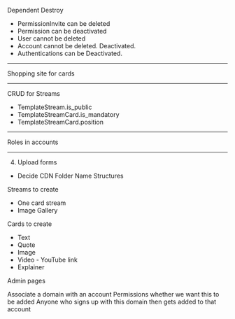 Dependent Destroy
- PermissionInvite can be deleted
- Permission can be deactivated
- User cannot be deleted
- Account cannot be deleted. Deactivated.
- Authentications can be Deactivated.

----

Shopping site for cards

----

CRUD for Streams
- TemplateStream.is_public
- TemplateStreamCard.is_mandatory
- TemplateStreamCard.position

----

Roles in accounts

----

4. Upload forms
- Decide CDN Folder Name Structures

Streams to create
- One card stream
- Image Gallery

Cards to create
- Text
- Quote
- Image
- Video - YouTube link
- Explainer

Admin pages



Associate a domain with an account
Permissions whether we want this to be added
Anyone who signs up with this domain then gets added to that account
